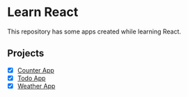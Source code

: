 # Learn React

This repository has some apps created while learning React.

## Projects

- [x] [Counter App](/counter-app/README.md)
- [x] [Todo App](/todo/README.md)
- [x] [Weather App](/weather-app/README.md)
